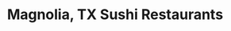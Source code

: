 ---
layout: city
title: Magnolia, TX Sushi Restaurants
permalink: /texas/magnolia/
stateAbbr: TX
stateName: Texas
cityName: Magnolia
---